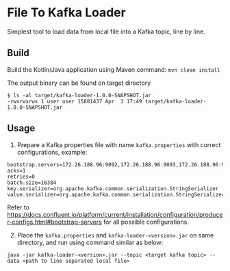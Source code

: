 File To Kafka Loader
=====

Simplest tool to load data from local file into a Kafka topic, line by line.

Build
---
Build the Kotlin/Java application using Maven command:
`mvn clean install`

The output binary can be found on target directory
```
$ ls -al target/kafka-loader-1.0.0-SNAPSHOT.jar 
-rwxrwxrwx 1 user user 15881437 Apr  3 17:49 target/kafka-loader-1.0.0-SNAPSHOT.jar
```

Usage
---
1. Prepare a Kafka properties file with name `kafka.properties` with correct configurations, example:

```
bootstrap.servers=172.26.188.96:9092,172.26.188.96:9093,172.26.188.96:9094
acks=1
retries=0
batch.size=16384
key.serializer=org.apache.kafka.common.serialization.StringSerializer
value.serializer=org.apache.kafka.common.serialization.StringSerializer
```

Refer to https://docs.confluent.io/platform/current/installation/configuration/producer-configs.html#bootstrap-servers for all possible configurations.

2. Place the `kafka.properties` and `kafka-loader-<version>.jar` on same directory, and run using command similar as below:

`java -jar kafka-loader-<version>.jar --topic <target kafka topic> --data <path to line separated local file>`